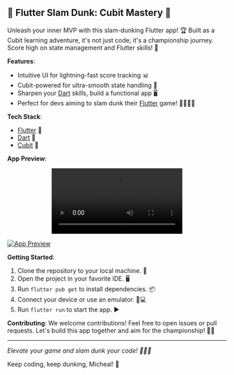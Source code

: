 ## 🏀 Flutter Slam Dunk: Cubit Mastery 🚀
 
Unleash your inner MVP with this slam-dunking Flutter app! 🏆 Built as a Cubit learning adventure, it's not just code; it's a championship journey. Score high on state management and Flutter skills! 🌟

**Features**:
- Intuitive UI for lightning-fast score tracking 📊
- Cubit-powered for ultra-smooth state handling 🧩
- Sharpen your [Dart](https://dart.dev/) skills, build a functional app 🖥️
- Perfect for devs aiming to slam dunk their [Flutter](https://flutter.dev/) game! 👨‍💻👩‍💻

**Tech Stack**:
- [Flutter](https://flutter.dev/) 💙
- [Dart](https://dart.dev/) 🎯
- [Cubit](https://pub.dev/packages/flutter_bloc) 🧱

**App Preview**:

<div align="center">
  <video src="https://github.com/MichealMoris/Flutter-Basketball-Counter/assets/138615256/a09e079c-1283-4b4d-9b09-122b6c94c607"/>
</div>
    
[![App Preview](https://github.com/MichealMoris/Flutter-Basketball-Counter/blob/main/app_preview.gif)](https://github.com/MichealMoris/Flutter-Basketball-Counter)

**Getting Started**:
1. Clone the repository to your local machine. 🔄
2. Open the project in your favorite IDE. 🖥️
3. Run `flutter pub get` to install dependencies. 📦
4. Connect your device or use an emulator. 📱💻
5. Run `flutter run` to start the app. ▶️

**Contributing**:
We welcome contributions! Feel free to open issues or pull requests. Let's build this app together and aim for the championship! 🤝🏀

---

*Elevate your game and slam dunk your code! 🚀🏀🌟*

Keep coding, keep dunking, Micheal! 🎉
